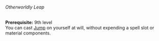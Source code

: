 ###### Otherworldly Leap

**Prerequisite:**
9th level
\
You can cast [Jump](#Jump_jump) on yourself at will, without expending a spell slot or material components.
